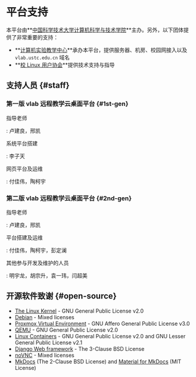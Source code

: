 # 平台支持

本平台由**[中国科学技术大学计算机科学与技术学院](https://cs.ustc.edu.cn/)**主办。另外，以下团体提供了非常重要的支持：

- **[计算机实验教学中心](https://cslab.ustc.edu.cn/)**承办本平台，提供服务器、机房、校园网接入以及 `vlab.ustc.edu.cn` 域名
- **[校 Linux 用户协会](https://lug.ustc.edu.cn/)**提供技术支持与指导

## 支持人员 {#staff}

### 第一版 vlab 远程教学云桌面平台 {#1st-gen}

指导老师

: 卢建良，邢凯

系统平台搭建

: 李子天

网页平台及运维

: 付佳伟，陶柯宇

### 第二版 vlab 远程教学云桌面平台 {#2nd-gen}

指导老师

: 卢建良，邢凯

平台搭建及运维

: 付佳伟，陶柯宇，彭定澜 

其他参与开发及维护的人员

: 明宇龙，胡宗升，袁一玮，闫超美

## 开源软件致谢 {#open-source}

- [The Linux Kernel](https://www.kernel.org/) - GNU General Public License v2.0
- [Debian](https://www.debian.org/) - Mixed licenses
- [Proxmox Virtual Environment](https://www.proxmox.com/en/proxmox-ve) - GNU Affero General Public License v3.0
- [QEMU](https://www.qemu.org/) - GNU General Public License v2.0
- [Linux Containers](https://linuxcontainers.org/) - GNU General Public License v2.0 and GNU Lesser General Public License v2.1
- [Django Web framework](https://www.djangoproject.com/) - The 3-Clause BSD License
- [noVNC](https://novnc.com/) - Mixed licenses
- [MkDocs](https://www.mkdocs.org/) (The 2-Clause BSD License) and [Material for MkDocs](https://squidfunk.github.io/mkdocs-material/) (MIT License)
